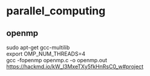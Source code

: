 # parallel_computing

## openmp  
sudo apt-get gcc-multilib   
export OMP_NUM_THREADS=4  
gcc -fopenmp openmp.c -o openmp.out  
https://hackmd.io/kW_l3MxeTXy5fkHnRsC0_w#project
